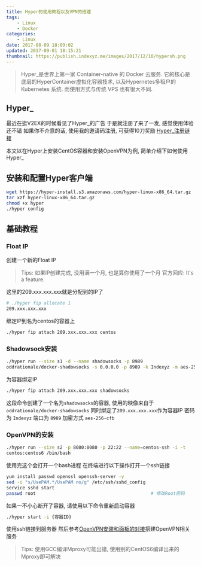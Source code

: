 ```yaml
---
title: Hyper的使用教程以及VPN的搭建
tags: 
    - Linux
    - Docker
categories:
    - Linux
date: 2017-08-09 18:09:02
updated: 2017-09-01 18:15:21
thumbnail: https://publish.indexyz.me/images/2017/12/10/hypersh.png
---
```

> Hyper_是世界上第一家 Container-native 的 Docker 云服务. 
它的核心是底层的HyperContainer虚拟化容器技术, 以及Hypernetes多租户的 Kubernetes 
系统. 而使用方式与传统 VPS 也有很大不同.

<!--more-->

## Hyper_
最近在逛V2EX的时候看见了Hyper_的广告
于是就注册了来了一发, 感觉使用体验还不错
如果你不介意的话, 使用我的邀请码注册, 可获得10刀奖励
[Hyper_注册链接](https://console.hyper.sh/register/invite/xMlMNKnr87Hp9pMxrKpQhKo3MJpE33FJ)


本文以在Hyper上安装CentOS容器和安装OpenVPN为例, 简单介绍下如何使用Hyper_
## 安装和配置Hyper客户端
```bash
wget https://hyper-install.s3.amazonaws.com/hyper-linux-x86_64.tar.gz
tar xzf hyper-linux-x86_64.tar.gz
chmod +x hyper
./hyper config
```
## 基础教程
### Float IP
创建一个新的Float IP
> Tips: 
> 如果IP创建完成, 没用满一个月, 也是算你使用了一个月
> 官方回应: It's a feature.

这里的209.xxx.xxx.xxx就是分配到的IP了

```bash
# ./hyper fip allocate 1
209.xxx.xxx.xxx
```
绑定IP到名为centos的容器上
```bash
./hyper fip attach 209.xxx.xxx.xxx centos
```

### Shadowsock安装
```bash
./hyper run --size s1 -d --name shadowsocks -p 8989 
oddrationale/docker-shadowsocks -s 0.0.0.0 -p 8989 -k Indexyz -m aes-256-cfb
```
为容器绑定IP
```bash
./hyper fip attach 209.xxx.xxx.xxx shadowsocks
```
这段命令创建了一个名为`shadowsocks`的容器, 
使用的映像来自于`oddrationale/docker-shadowsocks` 
同时绑定了`209.xxx.xxx.xxx`作为容器IP
密码为 `Indexyz`
端口为 `8989`
加密方式 `aes-256-cfb`

### OpenVPN的安装
```bash
./hyper run --size s2 -p 8080:8080 -p 22:22 --name=centos-ssh -i -t 
centos:centos6 /bin/bash
```
使用完这个会打开一个bash进程
在终端进行以下操作打开一个ssh链接
```bash
yum install passwd openssl openssh-server -y
sed -i "s/UsePAM.*/UsePAM no/g" /etc/ssh/sshd_config
service sshd start
passwd root                                           # 修改Root密码
```
如果一不小心断开了容器, 请使用以下命令重新启动容器
```bash
./hyper start -i {容器ID}
```
使用ssh链接到服务器
然后参考[OpenVPN安装和面板的对接](https://blog.iinde.xyz/index.php/archives/32/)搭建OpenVPN相关服务
> Tips:
> 使用GCC编译Mproxy可能出错, 使用别的CentOS6编译出来的Mproxy即可解决
